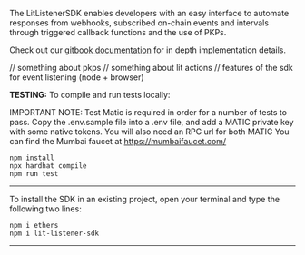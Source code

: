 The LitListenerSDK enables developers with an easy interface to automate responses from webhooks, subscribed on-chain events and intervals through triggered callback functions and the use of PKPs.

Check out our [gitbook documentation](https://docs.irrevocable.xyz) for in depth implementation details.

// something about pkps
// something about lit actions 
// features of the sdk for event listening (node + browser)

**TESTING:**
To compile and run tests locally:

IMPORTANT NOTE: Test Matic is required in order for a number of tests to pass. Copy the .env.sample file into a .env file, and add a MATIC private key with some native tokens. You will also need an RPC url for both MATIC You can find the Mumbai faucet at https://mumbaifaucet.com/


```
npm install
npx hardhat compile
npm run test
```

---

To install the SDK in an existing project, open your terminal and type the following two lines:

```
npm i ethers
npm i lit-listener-sdk
```

---
